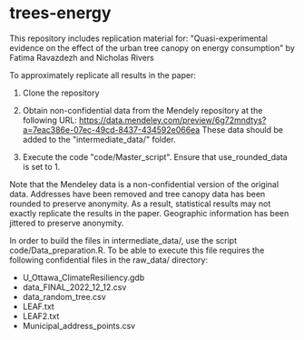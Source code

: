 # trees-energy

This repository includes replication material for:
"Quasi-experimental evidence on the effect of the urban tree canopy on energy consumption"
by Fatima Ravazdezh and Nicholas Rivers

To approximately replicate all results in the paper:
1. Clone the repository

2. Obtain non-confidential data from the Mendely repository at the following URL:
https://data.mendeley.com/preview/6g72mndtys?a=7eac386e-07ec-49cd-8437-434592e066ea
These data should be added to the "intermediate_data/" folder.

3. Execute the code "code/Master_script". Ensure that use_rounded_data is set to 1.

Note that the Mendeley data is a non-confidential version of the original data. Addresses have been removed and tree canopy data has been rounded to preserve anonymity. As a result, statistical results may not exactly replicate the results in the paper. Geographic information has been jittered to preserve anonymity.

In order to build the files in intermediate_data/, use the script code/Data_preparation.R.  To be able to execute this file requires the following confidential files in the raw_data/ directory:
- U_Ottawa_ClimateResiliency.gdb
- data_FINAL_2022_12_12.csv
- data_random_tree.csv
- LEAF.txt
- LEAF2.txt
- Municipal_address_points.csv
